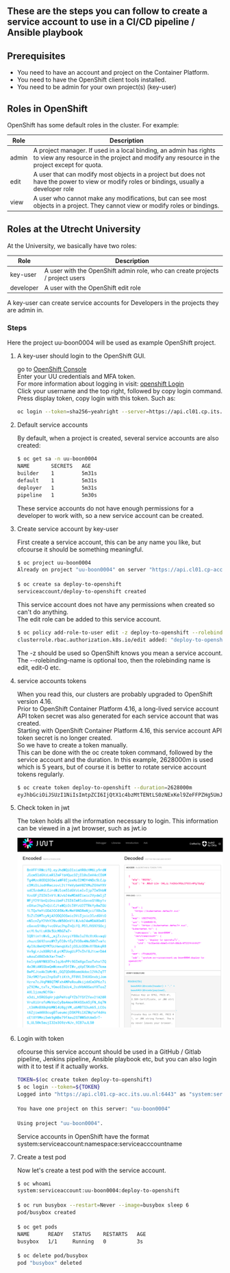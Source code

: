 ## These are the steps you can follow to create a service account to use in a CI/CD pipeline / Ansible playbook

## Prerequisites
- You need to have an account and project on the Container Platform.
- You need to have the OpenShift client tools installed.
- You need to be admin for your own project(s) (key-user)

## Roles in OpenShift

OpenShift has some default roles in the cluster. For example:

| Role  | Description |
| ----  | ----------- |
| admin | A project manager. If used in a local binding, an admin has rights to view any resource in the project and modify any resource in the project except for quota. |
| edit  | A user that can modify most objects in a project but does not have the power to view or modify roles or bindings, usually a developer role |
| view  | A user who cannot make any modifications, but can see most objects in a project. They cannot view or modify roles or bindings. |

## Roles at the Utrecht University

At the University, we basically have two roles:

| Role  | Description |
| ----  | ----------- |
| key-user  | A user with the OpenShift admin role, who can create projects / project users |
| developer | A user with the OpenShift edit role |

A key-user can create service accounts for Developers in the projects they are admin in.

### Steps

Here the project uu-boon0004 will be used as example OpenShift project.

1. A key-user should login to the OpenShift GUI.

    go to [OpenShift Console](https://console.cp.its.uu.nl)  
    Enter your UU credentials and MFA token.  
    For more information about logging in visit: [openshift Login](https://docs.cp.its.uu.nl/content/basics/login/)  
    Click your username and the top right, followed by copy login command.  
    Press display token, copy login with this token. Such as:  
    ```bash
    oc login --token=sha256~yeahright --server=https://api.cl01.cp.its.uu.nl:6443
    ```

2. Default service accounts

    By default, when a project is created, several service accounts are also created:
    ```bash
    $ oc get sa -n uu-boon0004
    NAME       SECRETS   AGE
    builder    1         5m31s
    default    1         5m31s
    deployer   1         5m31s
    pipeline   1         5m30s
    ```
    These service accounts do not have enough permissions for a developer to work with, so a new service account can be created.

3. Create service account by key-user

    First create a service account, this can be any name you like, but ofcourse it should be something meaningful. 
    ```bash
    $ oc project uu-boon0004
    Already on project "uu-boon0004" on server "https://api.cl01.cp-acc.its.uu.nl:6443".

    $ oc create sa deploy-to-openshift
    serviceaccount/deploy-to-openshift created
    ```
    This service account does not have any permissions when created so can't do anything.  
    The edit role can be added to this service account.

    ```bash
    $ oc policy add-role-to-user edit -z deploy-to-openshift --rolebinding-name=edit-deploy-to-openshift-sa
    clusterrole.rbac.authorization.k8s.io/edit added: "deploy-to-openshift"
    ```
    The -z should be used so OpenShift knows you mean a service account.  
    The --rolebinding-name is optional too, then the rolebinding name is edit, edit-0 etc.

4. service accounts tokens

    When you read this, our clusters are probably upgraded to OpenShift version 4.16.  
    Prior to OpenShift Container Platform 4.16, a long-lived service account API token secret was also generated for each service account that was created.  
    Starting with OpenShift Container Platform 4.16, this service account API token secret is no longer created.  
    So we have to create a token manually.  
    This can be done with the oc create token command, followed by the service account and the duration. In this example, 2628000m is used which is 5 years, but of course it is better to rotate service account tokens regularly.

    ```bash
    $ oc create token deploy-to-openshift --duration=2628000m
    eyJhbGciOiJSUzI1NiIsImtpZCI6IjQtX1c4bzMtTENtLS0zNExKel9ZeFFPZHg5UmJMQ1A1U3R2MFBnVFF1RWcifQ.eyJhdWQiOlsiaHR0cHM6Ly9rdWJlcm5ldGVzLmRlZmF1bHQuc3ZjIl0sImV4cCI6MTg4Mzc0ODQ3OSwiaWF0IjoxNzI2MDY4NDc5LCJpc3MiOiJodHRwczovL2t1YmVybmV0ZXMuZGVmYXVsdC5zdmMiLCJrdWJlcm5ldGVzLmlvIjp7Im5hbWVzcGFjZSI6InV1LWJvb24wMDA0Iiwic2VydmljZWFjY291bnQiOnsibmFtZSI6ImRlcGxveS10by1vcGVuc2hpZnQiLCJ1aWQiOiI0YzU2ZTRkYy0wZGU1LTQxYmYtODA2OC05NzMzMmY0NDRmNjcifX0sIm5iZiI6MTcyNjA2ODQ3OSwic3ViIjoic3lzdGVtOnNlcnZpY2VhY2NvdW50OnV1LWJvb24wMDA0OmRlcGxveS10by1vcGVuc2hpZnQifQ.PDlJ9S92SOcjetYL9u1LsK8k5UcMBGZwZ-lQB1in1tWvG__mjZzJvcyiY88elu2XcXtKkvaqUzhuzcS692snsWYZyEC0v1EpIV3Be4Nu50VZvafc4plXc0mHQYM7UcHwnqbXeljOSJcODNvXfBbkqR8Vv9gLrJsX8RU1dLptMZUogUiP7nIhf8J1twrDA4uAouCd86DdkXar7nmZ-hxlrpbNYW83EhxlqJ6nPPt9GImXgeIeoTxhx1ZQ4e3WiAWSSbwQmWcmxoFDfIWv_qVpE5Kd8rC7kmaBwPCJteAkIbMrWi_GQZQDd06omdAdocl2VkZqTT2Az9M2fyei2npSsFtiKth_FF0VLIH6XGnxbjJomHzre7cJVqPW8QTMFxh4MPeRou0kijddCm3P6z7iyZ92Me_txTx_YOmoSIbUz4_2cdVbN8SesYXTosZAXLljzmzNCfGk-x3di_h5RGSqHrjqbPmYcqFYZb7fSfZfev21A20RVruXiUrsfoMkVocCyBa4moe9K4SSxA5jFN_6q7N_t3AMnBX0qhbMWl4U8gjVM_ubMBTS3uA65_LCOst6ZjiwAKK8cugBTueumcjDSKPRilXZWq1ef4dHscE1XY9Mni5wk9gNBe79fAeu2STWW5dtAm5rT-S_UL50k5aujI32e3G9zvNJv_9IB7uJLS0  
    ```

5. Check token in jwt 

    The token holds all the information necessary to login. This information can be viewed in a jwt browser, such as jwt.io

    ![jwt.png](../../images/jwt.png)

6. Login with token

    ofcourse this service account should be used in a GitHub / Gitlab pipeline, Jenkins pipeline, Ansible playbook etc, but you can also login with it to test if it actually works.

    ```bash
    TOKEN=$(oc create token deploy-to-openshift)
    $ oc login --token=${TOKEN}
    Logged into "https://api.cl01.cp-acc.its.uu.nl:6443" as "system:serviceaccount:uu-boon0004:deploy-to-openshift" using the token provided.
    
    You have one project on this server: "uu-boon0004"
    
    Using project "uu-boon0004".
    ```
    Service accounts in OpenShift have the format system:serviceaccount:namespace:serviceacccountname

7. Create a test pod
 
    Now let's create a test pod with the service account.
    ```bash
    $ oc whoami
    system:serviceaccount:uu-boon0004:deploy-to-openshift

    $ oc run busybox --restart=Never --image=busybox sleep 6
    pod/busybox created

    $ oc get pods
    NAME      READY   STATUS    RESTARTS   AGE
    busybox   1/1     Running   0          3s

    $ oc delete pod/busybox
    pod "busybox" deleted
    ```
